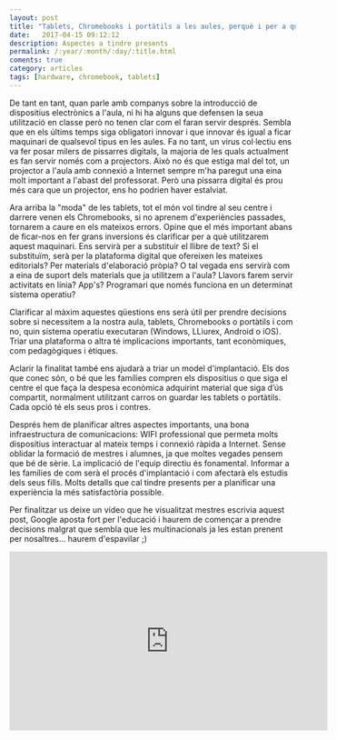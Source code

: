 ```yaml
---
layout: post
title: "Tablets, Chromebooks i portàtils a les aules, perquè i per a què?"
date:   2017-04-15 09:12:12
description: Aspectes a tindre presents
permalink: /:year/:month/:day/:title.html
coments: true
category: articles
tags: [hardware, chromebook, tablets]
---
```

De tant en tant, quan parle amb companys sobre la introducció de dispositius electrònics a l'aula, ni hi ha alguns que defensen la seua utilització en classe però no tenen clar com el faran servir després. Sembla que en els últims temps siga obligatori innovar i que innovar és igual a ficar maquinari de qualsevol tipus en les aules. Fa no tant, un virus col·lectiu ens va fer posar milers de pissarres digitals, la majoria de les quals actualment es fan servir només com a projectors. Això no és que estiga mal del tot, un projector a l'aula amb connexió a Internet sempre m'ha paregut una eina molt important a l'abast del professorat. Però una pissarra digital és prou més cara que un projector, ens ho podrien haver estalviat.

Ara arriba la "moda" de les tablets, tot el món vol tindre al seu centre i darrere venen els Chromebooks, si no aprenem d'experiències passades, tornarem a caure en els mateixos errors. Opine que el més important abans de ficar-nos en fer grans inversions és clarificar per a què utilitzarem aquest maquinari. Ens servirà per a substituir el llibre de text? Si el substituïm, serà per la plataforma digital que ofereixen les mateixes editorials? Per materials d'elaboració pròpia? O tal vegada ens servirà com a eina de suport dels materials que ja utilitzem a l'aula? Llavors farem servir activitats en línia? App's? Programari que només funciona en un determinat sistema operatiu?

Clarificar al màxim aquestes qüestions ens serà útil per prendre decisions sobre si necessitem a la nostra aula, tablets, Chromebooks o portàtils i com no, quin sistema operatiu executaran (Windows, LLiurex, Android o iOS). Triar una plataforma o altra té implicacions importants, tant econòmiques, com pedagògiques i ètiques.

Aclarir la finalitat també ens ajudarà a triar un model d'implantació. Els dos que conec són, o bé que les famílies compren els dispositius o que siga el centre el que faça la despesa econòmica adquirint material que siga d’ús compartit, normalment utilitzant carros on guardar les tablets o portàtils. Cada opció té els seus pros i contres.

Després hem de planificar altres aspectes importants, una bona infraestructura de comunicacions: WIFI professional que permeta molts dispositius interactuar al mateix temps i connexió ràpida a Internet. Sense oblidar la formació de mestres i alumnes, ja que moltes vegades pensem que bé de sèrie. La implicació de l'equip directiu és fonamental. Informar a les famílies de com serà el procés d'implantació i com afectarà els estudis dels seus fills. Molts detalls que cal tindre presents per a planificar una experiència la més satisfactòria possible.

Per finalitzar us deixe un vídeo que he visualitzat mestres escrivia aquest post, Google aposta fort per l'educació i haurem de començar a prendre decisions malgrat que sembla que les multinacionals ja les estan prenent per nosaltres… haurem d'espavilar ;)

<iframe width="560" height="315" src="https://www.youtube.com/embed/vg2vih5Tgtk" frameborder="0" allowfullscreen></iframe>
